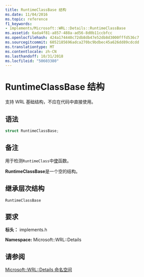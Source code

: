 ```yaml
---
title: RuntimeClassBase 结构
ms.date: 11/04/2016
ms.topic: reference
f1_keywords:
- implements/Microsoft::WRL::Details::RuntimeClassBase
ms.assetid: 6ada4f81-a857-488a-ad56-8d0b11ccbfcc
ms.openlocfilehash: 424a174440c72db8db47e52db8d3000fffd536c7
ms.sourcegitcommit: 6052185696adca270bc9bdbec45a626dd89cdcdd
ms.translationtype: MT
ms.contentlocale: zh-CN
ms.lasthandoff: 10/31/2018
ms.locfileid: "50603380"
---
```

# <a name="runtimeclassbase-structure"></a>RuntimeClassBase 结构

支持 WRL 基础结构，不应在代码中直接使用。

## <a name="syntax"></a>语法

```cpp
struct RuntimeClassBase;
```

## <a name="remarks"></a>备注

用于检测`RuntimeClass`中[使](../windows/make-function.md)函数。

**RuntimeClassBase**是一个空的结构。

## <a name="inheritance-hierarchy"></a>继承层次结构

`RuntimeClassBase`

## <a name="requirements"></a>要求

**标头：** implements.h

**Namespace:** Microsoft::WRL::Details

## <a name="see-also"></a>请参阅

[Microsoft::WRL::Details 命名空间](../windows/microsoft-wrl-details-namespace.md)